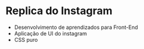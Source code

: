 # Replica do Instagram

- Desenvolvimento de aprendizados para Front-End
- Aplicação de UI do instagram
- CSS puro
